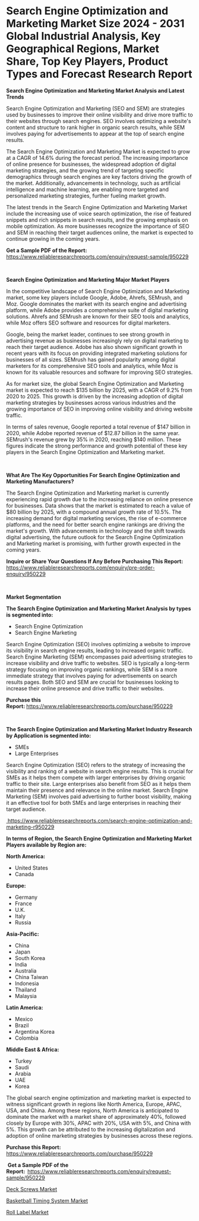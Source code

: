 <p><h1>Search Engine Optimization and Marketing Market Size 2024 - 2031 Global Industrial Analysis, Key Geographical Regions, Market Share, Top Key Players, Product Types and Forecast Research Report</h1></p><p><strong>Search Engine Optimization and Marketing Market Analysis and Latest Trends</strong></p>
<p><p>Search Engine Optimization and Marketing (SEO and SEM) are strategies used by businesses to improve their online visibility and drive more traffic to their websites through search engines. SEO involves optimizing a website's content and structure to rank higher in organic search results, while SEM involves paying for advertisements to appear at the top of search engine results.</p><p>The Search Engine Optimization and Marketing Market is expected to grow at a CAGR of 14.6% during the forecast period. The increasing importance of online presence for businesses, the widespread adoption of digital marketing strategies, and the growing trend of targeting specific demographics through search engines are key factors driving the growth of the market. Additionally, advancements in technology, such as artificial intelligence and machine learning, are enabling more targeted and personalized marketing strategies, further fueling market growth.</p><p>The latest trends in the Search Engine Optimization and Marketing Market include the increasing use of voice search optimization, the rise of featured snippets and rich snippets in search results, and the growing emphasis on mobile optimization. As more businesses recognize the importance of SEO and SEM in reaching their target audiences online, the market is expected to continue growing in the coming years.</p></p>
<p><strong>Get a Sample PDF of the Report:&nbsp;</strong> <a href="https://www.reliableresearchreports.com/enquiry/request-sample/950229">https://www.reliableresearchreports.com/enquiry/request-sample/950229</a></p>
<p>&nbsp;</p>
<p><strong>Search Engine Optimization and Marketing Major Market Players</strong></p>
<p><p>In the competitive landscape of Search Engine Optimization and Marketing market, some key players include Google, Adobe, Ahrefs, SEMrush, and Moz. Google dominates the market with its search engine and advertising platform, while Adobe provides a comprehensive suite of digital marketing solutions. Ahrefs and SEMrush are known for their SEO tools and analytics, while Moz offers SEO software and resources for digital marketers.</p><p>Google, being the market leader, continues to see strong growth in advertising revenue as businesses increasingly rely on digital marketing to reach their target audience. Adobe has also shown significant growth in recent years with its focus on providing integrated marketing solutions for businesses of all sizes. SEMrush has gained popularity among digital marketers for its comprehensive SEO tools and analytics, while Moz is known for its valuable resources and software for improving SEO strategies.</p><p>As for market size, the global Search Engine Optimization and Marketing market is expected to reach $135 billion by 2025, with a CAGR of 9.2% from 2020 to 2025. This growth is driven by the increasing adoption of digital marketing strategies by businesses across various industries and the growing importance of SEO in improving online visibility and driving website traffic.</p><p>In terms of sales revenue, Google reported a total revenue of $147 billion in 2020, while Adobe reported revenue of $12.87 billion in the same year. SEMrush's revenue grew by 35% in 2020, reaching $140 million. These figures indicate the strong performance and growth potential of these key players in the Search Engine Optimization and Marketing market.</p></p>
<p>&nbsp;</p>
<p><strong>What Are The Key Opportunities For Search Engine Optimization and Marketing Manufacturers?</strong></p>
<p><p>The Search Engine Optimization and Marketing market is currently experiencing rapid growth due to the increasing reliance on online presence for businesses. Data shows that the market is estimated to reach a value of $80 billion by 2025, with a compound annual growth rate of 10.5%. The increasing demand for digital marketing services, the rise of e-commerce platforms, and the need for better search engine rankings are driving the market's growth. With advancements in technology and the shift towards digital advertising, the future outlook for the Search Engine Optimization and Marketing market is promising, with further growth expected in the coming years.</p></p>
<p><strong>Inquire or Share Your Questions If Any Before Purchasing This Report:</strong> <a href="https://www.reliableresearchreports.com/enquiry/pre-order-enquiry/950229">https://www.reliableresearchreports.com/enquiry/pre-order-enquiry/950229</a></p>
<p>&nbsp;</p>
<p><strong>Market Segmentation</strong></p>
<p><strong>The Search Engine Optimization and Marketing Market Analysis by types is segmented into:</strong></p>
<p><ul><li>Search Engine Optimization</li><li>Search Engine Marketing</li></ul></p>
<p><p>Search Engine Optimization (SEO) involves optimizing a website to improve its visibility in search engine results, leading to increased organic traffic. Search Engine Marketing (SEM) encompasses paid advertising strategies to increase visibility and drive traffic to websites. SEO is typically a long-term strategy focusing on improving organic rankings, while SEM is a more immediate strategy that involves paying for advertisements on search results pages. Both SEO and SEM are crucial for businesses looking to increase their online presence and drive traffic to their websites.</p></p>
<p><strong>Purchase this Report:&nbsp;</strong><a href="https://www.reliableresearchreports.com/purchase/950229">https://www.reliableresearchreports.com/purchase/950229</a></p>
<p>&nbsp;</p>
<p><strong>The Search Engine Optimization and Marketing Market Industry Research by Application is segmented into:</strong></p>
<p><ul><li>SMEs</li><li>Large Enterprises</li></ul></p>
<p><p>Search Engine Optimization (SEO) refers to the strategy of increasing the visibility and ranking of a website in search engine results. This is crucial for SMEs as it helps them compete with larger enterprises by driving organic traffic to their site. Large enterprises also benefit from SEO as it helps them maintain their presence and relevance in the online market. Search Engine Marketing (SEM) involves paid advertising to further boost visibility, making it an effective tool for both SMEs and large enterprises in reaching their target audience.</p></p>
<p><a href="https://www.reliableresearchreports.com/search-engine-optimization-and-marketing-r950229">&nbsp;https://www.reliableresearchreports.com/search-engine-optimization-and-marketing-r950229</a></p>
<p><strong>In terms of Region, the Search Engine Optimization and Marketing Market Players available by Region are:</strong></p>
<p>
    <p> <strong> North America: </strong>
        <ul>
            <li>United States</li>
            <li>Canada</li>
        </ul>
        </p> 
    <p> <strong> Europe: </strong>
        <ul>
            <li>Germany</li>
            <li>France</li>
            <li>U.K.</li>
            <li>Italy</li>
            <li>Russia</li>
        </ul>
        </p> 
    <p> <strong> Asia-Pacific: </strong>
        <ul>
            <li>China</li>
            <li>Japan</li>
            <li>South Korea</li>
            <li>India</li>
            <li>Australia</li>
            <li>China Taiwan</li>
            <li>Indonesia</li>
            <li>Thailand</li>
            <li>Malaysia</li>
        </ul>
        </p> 
    <p> <strong> Latin America: </strong>
        <ul>
            <li>Mexico</li>
            <li>Brazil</li>
            <li>Argentina Korea</li>
            <li>Colombia</li>
        </ul>
        </p> 
    <p> <strong> Middle East & Africa: </strong>
        <ul>
            <li>Turkey</li>
            <li>Saudi</li>
            <li>Arabia</li>
            <li>UAE</li>
            <li>Korea</li>
        </ul>
    </p>
    </p>
<p><p>The global search engine optimization and marketing market is expected to witness significant growth in regions like North America, Europe, APAC, USA, and China. Among these regions, North America is anticipated to dominate the market with a market share of approximately 40%, followed closely by Europe with 30%, APAC with 20%, USA with 5%, and China with 5%. This growth can be attributed to the increasing digitalization and adoption of online marketing strategies by businesses across these regions.</p></p>
<p><strong>Purchase this Report: </strong><a href="https://www.reliableresearchreports.com/purchase/950229">https://www.reliableresearchreports.com/purchase/950229</a></p>
<p>&nbsp;<strong>Get a Sample PDF of the Report:&nbsp;&nbsp;</strong><a href="https://www.reliableresearchreports.com/enquiry/request-sample/950229">https://www.reliableresearchreports.com/enquiry/request-sample/950229</a></p>
<p><strong></strong></p>
<p><p><a href="https://www.linkedin.com/pulse/deck-screws-market-size-outlook-forecast-2024-2031-marko-vision-31tje">Deck Screws Market</a></p><p><a href="https://www.linkedin.com/pulse/basketball-timing-system-market-share-evolution-growth-trends-pns7e">Basketball Timing System Market</a></p><p><a href="https://www.linkedin.com/pulse/roll-label-market-insights-cagr-trends-growth-strategies-cleark-x5zze">Roll Label Market</a></p></p>